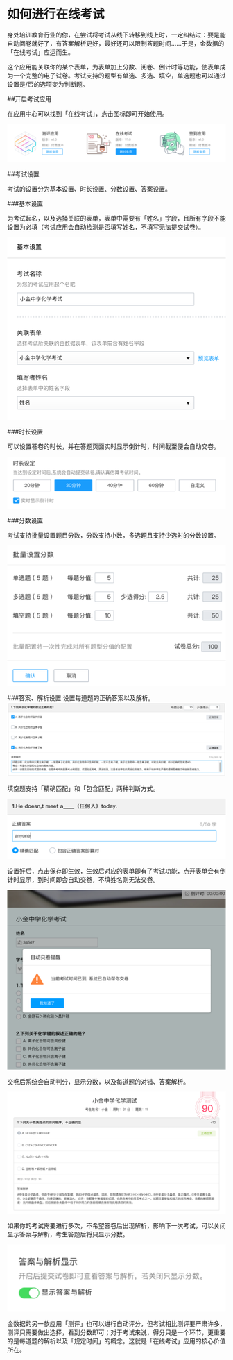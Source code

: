 # 如何进行在线考试

身处培训教育行业的你，在尝试将考试从线下转移到线上时，一定纠结过：要是能自动阅卷就好了，有答案解析更好，最好还可以限制答题时间……于是，金数据的「在线考试」应运而生。

这个应用能关联你的某个表单，为表单加上分数、阅卷、倒计时等功能，使表单成为一个完整的电子试卷。考试支持的题型有单选、多选、填空，单选题也可以通过设置是/否的选项变为判断题。

##开启考试应用

在应用中心可以找到「在线考试」，点击图标即可开始使用。

![](/assets/开启考试.png)

##考试设置

考试的设置分为基本设置、时长设置、分数设置、答案设置。

###基本设置

为考试起名，以及选择关联的表单，表单中需要有「姓名」字段，且所有字段不能设置为必填（考试应用会自动检测是否填写姓名，不填写无法提交试卷）。

![](/assets/考试基本设置.png)

###时长设置

可以设置答卷的时长，并在答题页面实时显示倒计时，时间截至便会自动交卷。

![](/assets/显示倒计时.png)

###分数设置

考试支持批量设置题目分数，分数支持小数，多选题且支持少选时的分数设置。

![](/assets/分数设置.png)

###答案、解析设置
设置每道题的正确答案以及解析。
![](/assets/设置答案.png)

填空题支持「精确匹配」和「包含匹配」两种判断方式。

![](/assets/填空设置.png)

设置好后，点击保存即生效，生效后对应的表单即有了考试功能，点开表单会有倒计时显示，到时间即会自动交卷，不填姓名则无法交卷。

![](/assets/自动交卷.png)

交卷后系统会自动判分，显示分数，以及每道题的对错、答案解析。

![](/assets/卷面分数.png)

如果你的考试需要进行多次，不希望答卷后出现解析，影响下一次考试，可以关闭显示答案与解析，考生答题后将只显示分数。

![](/assets/关闭答案解析.png)

金数据的另一款应用「测评」也可以进行自动评分，但考试相比测评要严肃许多，测评只需要做出选择，看到分数即可；对于考试来说，得分只是一个环节，更重要的是每道题的解析以及「规定时间」的概念。这就是「在线考试」应用的核心价值所在。